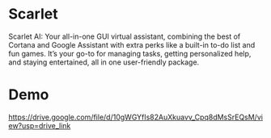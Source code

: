 # Scarlet
Scarlet AI: Your all-in-one GUI virtual assistant, combining the best of Cortana and Google Assistant with extra perks like a built-in to-do list and fun games. It’s your go-to for managing tasks, getting personalized help, and staying entertained, all in one user-friendly package.

# Demo
https://drive.google.com/file/d/10gWGYfIs82AuXkuavv_Cpq8dMsSrEQsM/view?usp=drive_link

